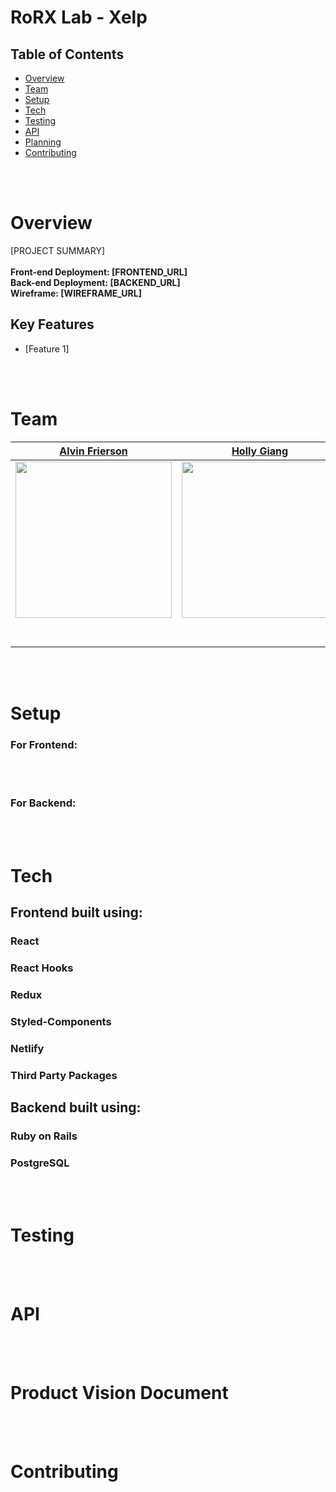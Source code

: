 # RoRX Lab - Xelp

## Table of Contents

- [Overview](#Overview)
- [Team](#Team)
- [Setup](#Setup)
- [Tech](#Tech)
- [Testing](#Testing)
- [API](#API)
- [Planning](#Planning)
- [Contributing](#Contributing)

<br/>
<br/>

# Overview

[PROJECT SUMMARY] <br/><br/>
<strong>Front-end Deployment: [FRONTEND_URL]<br/>
Back-end Deployment: [BACKEND_URL] <br/>
Wireframe: [WIREFRAME_URL] </strong>

## Key Features

- [Feature 1]

<br/>
<br/>

# Team

|                                      [Alvin Frierson](https://github.com/ajfrierson)                                      |                                        [Holly Giang](https://github.com/holly-g)                                         |                                     [Luis Martinez](https://github.com/luiscmartinez)                                     |                                        [Cesar Mejia](https://github.com/cesarnml)                                         |                                                                   [Brad Mortensen](https://github.com/brad-mortensen)                                                                   |                                      [Tylar Pierson](https://github.com/tylarpierson)                                      |
| :-----------------------------------------------------------------------------------------------------------------------: | :----------------------------------------------------------------------------------------------------------------------: | :-----------------------------------------------------------------------------------------------------------------------: | :-----------------------------------------------------------------------------------------------------------------------: | :-------------------------------------------------------------------------------------------------------------------------------------------------------------------------------------: | :------------------------------------------------------------------------------------------------------------------------: |
| [<img src="https://avatars2.githubusercontent.com/u/44757584?s=400&v=4" width = "250" />](https://github.com/ajfrierson)  |  [<img src="https://avatars1.githubusercontent.com/u/26711083?s=400&v=4" width = "250" />](https://github.com/holly-g)   | [<img src="https://avatars3.githubusercontent.com/u/36746854?s=400&v=4" width="250" />](https://github.com/luiscmartinez) |   [<img src="https://avatars0.githubusercontent.com/u/26180499?s=460&v=4" width="250" />](https://github.com/cesarnml)    | [<img src="https://avatars1.githubusercontent.com/u/40773193?s=400&v=4https://avatars1.githubusercontent.com/u/40773193?s=400&v=4" width = "250" />](https://github.com/brad-mortensen) | [<img src="https://avatars1.githubusercontent.com/u/22663533?s=400&v=4" width = "250" />](https://github.com/tylarpierson) |
|                  [<img src="https://github.com/favicon.ico" width="15"> ](https://github.com/ajfrierson)                  |                   [<img src="https://github.com/favicon.ico" width="15"> ](https://github.com/holly-g)                   |                [<img src="https://github.com/favicon.ico" width="15"> ](https://github.com/luiscmartinez)                 |                   [<img src="https://github.com/favicon.ico" width="15"> ](https://github.com/cesarnml)                   |                                               [<img src="https://github.com/favicon.ico" width="15"> ](https://github.com/brad-mortensen)                                               |                 [<img src="https://github.com/favicon.ico" width="15"> ](https://github.com/tylarpierson)                  |
| [ <img src="https://static.licdn.com/sc/h/al2o9zrvru7aqj8e1x2rzsrca" width="15"> ](https://www.linkedin.com/in/cesarnml/) | [<img src="https://static.licdn.com/sc/h/al2o9zrvru7aqj8e1x2rzsrca" width="15"> ](https://www.linkedin.com/in/cesarnml/) | [ <img src="https://static.licdn.com/sc/h/al2o9zrvru7aqj8e1x2rzsrca" width="15"> ](https://www.linkedin.com/in/luiscmartinez1/) | [ <img src="https://static.licdn.com/sc/h/al2o9zrvru7aqj8e1x2rzsrca" width="15"> ](https://www.linkedin.com/in/cesarnml/) |                                [ <img src="https://static.licdn.com/sc/h/al2o9zrvru7aqj8e1x2rzsrca" width="15"> ](https://www.linkedin.com/in/cesarnml/)                                | [ <img src="https://static.licdn.com/sc/h/al2o9zrvru7aqj8e1x2rzsrca" width="15"> ](https://www.linkedin.com/in/cesarnml/)  |

<br>
<br>

# Setup

### For Frontend:

<br/>
<br/>

### For Backend:

<br/>
<br/>

# Tech

## Frontend built using:

### React

### React Hooks

### Redux

### Styled-Components

### Netlify

### Third Party Packages

## Backend built using:

### Ruby on Rails

### PostgreSQL

<br/>
<br/>

# Testing

<br/>
<br/>

# API

<br/>
<br/>

# Product Vision Document

<br/>
<br/>

# Contributing
